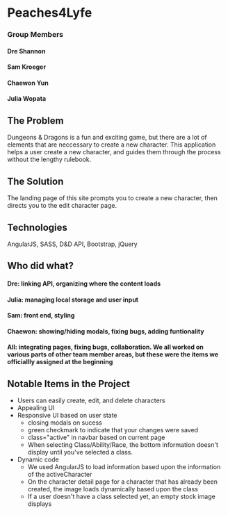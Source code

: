 # Peaches4Lyfe

### Group Members
#### Dre Shannon
#### Sam Kroeger
#### Chaewon Yun
#### Julia Wopata

## The Problem

Dungeons & Dragons is a fun and exciting game, but there are a lot of elements that are neccessary to create a new character. This application helps a user create a new character, and guides them through the process without the lengthy rulebook.

## The Solution

The landing page of this site prompts you to create a new character, then directs you to the edit character page.

## Technologies

AngularJS, SASS, D&D API, Bootstrap, jQuery

## Who did what?

#### Dre: linking API, organizing where the content loads
#### Julia: managing local storage and user input
#### Sam: front end, styling
#### Chaewon: showing/hiding modals, fixing bugs, adding funtionality

#### All: integrating pages, fixing bugs, collaboration. We all worked on various parts of other team member areas, but these were the items we officiallly assigned at the beginning

## Notable Items in the Project
- Users can easily create, edit, and delete characters
- Appealing UI
- Responsive UI based on user state
  - closing modals on sucess
  - green checkmark to indicate that your changes were saved
  - class="active" in navbar based on current page
  - When selecting Class/Ability/Race, the bottom information doesn't display until you've selected a class.
- Dynamic code
  - We used AngularJS to load information based upon the information of the activeCharacter
  - On the character detail page for a character that has already been created, the image loads dynamically based upon the class
  - If a user doesn't have a class selected yet, an empty stock image displays
